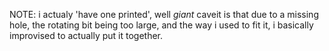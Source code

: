 

NOTE: i actualy 'have one printed', well *giant* caveit is that due to
a missing hole, the rotating bit being too large, and the way i used to fit
it, i basically improvised to actually put it together.
